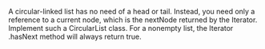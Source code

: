 A circular-linked list has no need of a head or tail. Instead, you need only a reference to a current node, which is the nextNode returned by the Iterator. Implement such a CircularList class. For a nonempty list, the Iterator .hasNext method will always return true.
